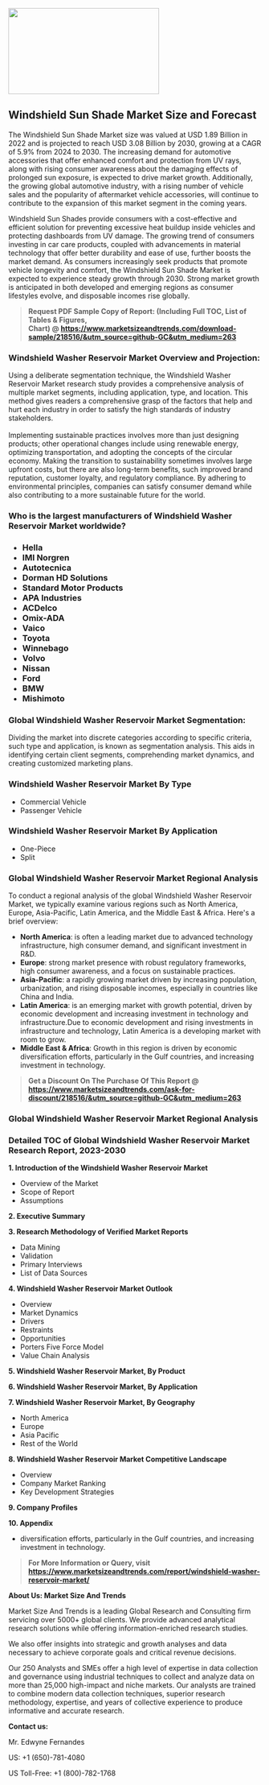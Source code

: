 <p><img class="alignnone size-medium wp-image-20088" src="https://ffe5etoiles.com/wp-content/uploads/2024/12/MST1-300x171.png" alt="" width="300" height="171" /></p><h2>Windshield Sun Shade Market Size and Forecast</h2><p>The Windshield Sun Shade Market size was valued at USD 1.89 Billion in 2022 and is projected to reach USD 3.08 Billion by 2030, growing at a CAGR of 5.9% from 2024 to 2030. The increasing demand for automotive accessories that offer enhanced comfort and protection from UV rays, along with rising consumer awareness about the damaging effects of prolonged sun exposure, is expected to drive market growth. Additionally, the growing global automotive industry, with a rising number of vehicle sales and the popularity of aftermarket vehicle accessories, will continue to contribute to the expansion of this market segment in the coming years.</p><p>Windshield Sun Shades provide consumers with a cost-effective and efficient solution for preventing excessive heat buildup inside vehicles and protecting dashboards from UV damage. The growing trend of consumers investing in car care products, coupled with advancements in material technology that offer better durability and ease of use, further boosts the market demand. As consumers increasingly seek products that promote vehicle longevity and comfort, the Windshield Sun Shade Market is expected to experience steady growth through 2030. Strong market growth is anticipated in both developed and emerging regions as consumer lifestyles evolve, and disposable incomes rise globally.</p></p><blockquote id="" class=""><strong>Request PDF Sample Copy of Report: (Including Full TOC, List of Tables &amp; Figures, Chart)&nbsp;@&nbsp;<strong><a href="https://www.marketsizeandtrends.com/download-sample/218516/&utm_source=github-GC&utm_medium=263" target="_blank">https://www.marketsizeandtrends.com/download-sample/218516/&utm_source=github-GC&utm_medium=263</a></strong></strong></blockquote><h3 id="" class="">Windshield Washer Reservoir Market&nbsp;Overview and Projection:</h3><p id="" class="">Using a deliberate segmentation technique, the Windshield Washer Reservoir Market research study provides a comprehensive analysis of multiple market segments, including application, type, and location. This method gives readers a comprehensive grasp of the factors that help and hurt each industry in order to satisfy the high standards of industry stakeholders. <br /> <br />Implementing sustainable practices involves more than just designing products; other operational changes include using renewable energy, optimizing transportation, and adopting the concepts of the circular economy. Making the transition to sustainability sometimes involves large upfront costs, but there are also long-term benefits, such improved brand reputation, customer loyalty, and regulatory compliance. By adhering to environmental principles, companies can satisfy consumer demand while also contributing to a more sustainable future for the world.</p><h3 id="" class="">Who is the largest manufacturers of&nbsp;Windshield Washer Reservoir Market worldwide?</h3><h3 class=""><p><ul><li>Hella </li><li> IMI Norgren </li><li> Autotecnica </li><li> Dorman HD Solutions </li><li> Standard Motor Products </li><li> APA Industries </li><li> ACDelco </li><li> Omix-ADA </li><li> Vaico </li><li> Toyota </li><li> Winnebago </li><li> Volvo </li><li> Nissan </li><li> Ford </li><li> BMW </li><li> Mishimoto</li></ul></p></h3><h3 id="" class="">Global&nbsp;Windshield Washer Reservoir Market Segmentation:</h3><p id="" class="">Dividing the market into discrete categories according to specific criteria, such type and application, is known as segmentation analysis. This aids in identifying certain client segments, comprehending market dynamics, and creating customized marketing plans.</p><h3 id="" class="">Windshield Washer Reservoir Market&nbsp;By Type</h3><p><p><ul><li>Commercial Vehicle</li><li> Passenger Vehicle</p></li></ul></p></p><h3 id="" class="">Windshield Washer Reservoir Market&nbsp;By Application</h3><p class=""><p><ul><li>One-Piece</li><li> Split</li></ul></p></p><h3 id="" class="">Global Windshield Washer Reservoir Market Regional Analysis</h3><p id="" class="">To conduct a regional analysis of the global Windshield Washer Reservoir Market, we typically examine various regions such as North America, Europe, Asia-Pacific, Latin America, and the Middle East &amp; Africa. Here's a brief overview:</p><ul><li><strong>North America</strong>: is often a leading market due to advanced technology infrastructure, high consumer demand, and significant investment in R&amp;D.</li><li><strong>Europe</strong>: strong market presence with robust regulatory frameworks, high consumer awareness, and a focus on sustainable practices.</li><li><strong>Asia-Pacific</strong>: a rapidly growing market driven by increasing population, urbanization, and rising disposable incomes, especially in countries like China and India.</li><li><strong>Latin America</strong>: is an emerging market with growth potential, driven by economic development and increasing investment in technology and infrastructure.Due to economic development and rising investments in infrastructure and technology, Latin America is a developing market with room to grow.</li><li><strong>Middle East &amp; Africa</strong>: Growth in this region is driven by economic diversification efforts, particularly in the Gulf countries, and increasing investment in technology.</li></ul><blockquote id="" class=""><strong>Get a Discount On The Purchase Of This Report @ <strong><a href="https://www.marketsizeandtrends.com/ask-for-discount/218516/&utm_source=github-GC&utm_medium=263" target="_blank">https://www.marketsizeandtrends.com/ask-for-discount/218516/&utm_source=github-GC&utm_medium=263</a></strong></strong></blockquote><h3 id="" class="">Global Windshield Washer Reservoir Market Regional Analysis</h3><h3 id="" class="">Detailed TOC of Global Windshield Washer Reservoir Market Research Report, 2023-2030</h3><p id="" class=""><strong>1. Introduction of the Windshield Washer Reservoir Market</strong></p><ul><li>Overview of the Market</li><li>Scope of Report</li><li>Assumptions</li></ul><p id="" class=""><strong>2. Executive Summary</strong></p><p id="" class=""><strong>3. Research Methodology of Verified Market Reports</strong></p><ul><li>Data Mining</li><li>Validation</li><li>Primary Interviews</li><li>List of Data Sources</li></ul><p id="" class=""><strong>4. Windshield Washer Reservoir Market Outlook</strong></p><ul><li>Overview</li><li>Market Dynamics</li><li>Drivers</li><li>Restraints</li><li>Opportunities</li><li>Porters Five Force Model</li><li>Value Chain Analysis</li></ul><p id="" class=""><strong>5. Windshield Washer Reservoir Market, By Product</strong></p><p id="" class=""><strong>6. Windshield Washer Reservoir Market, By Application</strong></p><p id="" class=""><strong>7. Windshield Washer Reservoir Market, By Geography</strong></p><ul><li>North America</li><li>Europe</li><li>Asia Pacific</li><li>Rest of the World</li></ul><p id="" class=""><strong>8. Windshield Washer Reservoir Market Competitive Landscape</strong></p><ul><li>Overview</li><li>Company Market Ranking</li><li>Key Development Strategies</li></ul><p id="" class=""><strong>9. Company Profiles</strong></p><p id="" class=""><strong>10. Appendix</strong></p><ul><li>diversification efforts, particularly in the Gulf countries, and increasing investment in technology.</li></ul><blockquote id="" class=""><strong>For More Information or Query, visit <strong><strong><a href="https://www.marketsizeandtrends.com/report/windshield-washer-reservoir-market/" target="_blank">https://www.marketsizeandtrends.com/report/windshield-washer-reservoir-market/</a></strong></strong></strong></blockquote><p id="" class=""><strong>About Us: Market Size And Trends</strong></p><p id="" class="">Market Size And Trends is a leading Global Research and Consulting firm servicing over 5000+ global clients. We provide advanced analytical research solutions while offering information-enriched research studies.</p><p id="" class="">We also offer insights into strategic and growth analyses and data necessary to achieve corporate goals and critical revenue decisions.</p><p id="" class="">Our 250 Analysts and SMEs offer a high level of expertise in data collection and governance using industrial techniques to collect and analyze data on more than 25,000 high-impact and niche markets. Our analysts are trained to combine modern data collection techniques, superior research methodology, expertise, and years of collective experience to produce informative and accurate research.</p><p id="" class=""><strong>Contact us:</strong></p><p id="" class="">Mr. Edwyne Fernandes</p><p id="" class="">US: +1 (650)-781-4080</p><p id="" class="">US Toll-Free: +1 (800)-782-1768</p>

